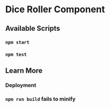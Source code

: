 # Dice Roller Component 


## Available Scripts



### `npm start`


### `npm test`



## Learn More



### Deployment



### `npm run build` fails to minify

